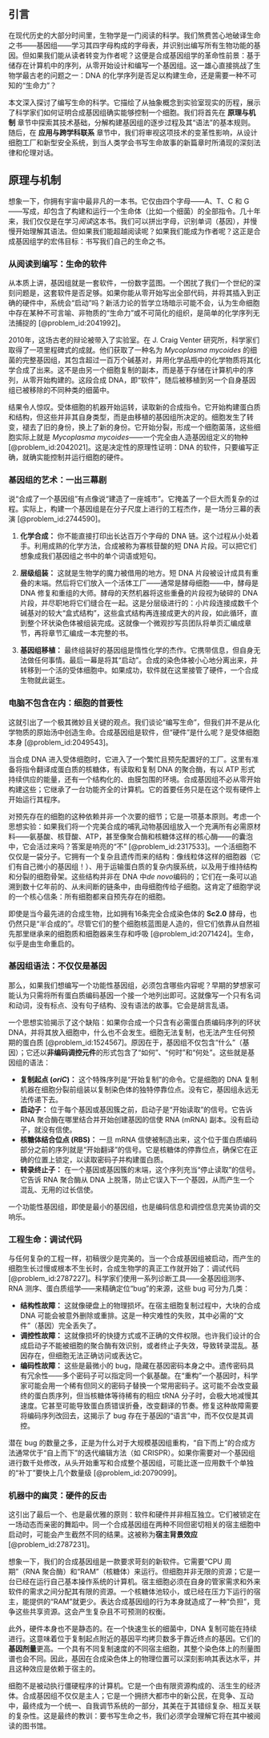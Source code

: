 ## 引言
在现代历史的大部分时间里，生物学是一门阅读的科学。我们煞费苦心地破译生命之书——基因组——学习其四字母构成的字母表，并识别出编写所有生物功能的基因。但如果我们能从读者转变为作者呢？这便是合成基因组学的革命性前景：基于储存在计算机中的序列，从零开始设计和编写一个基因组。这一雄心直接挑战了生物学最古老的问题之一：DNA 的化学序列是否足以构建生命，还是需要一种不可知的“生命力”？

本文深入探讨了编写生命的科学。它描绘了从抽象概念到实验室现实的历程，展示了科学家们如何证明合成基因组确实能够控制一个细胞。我们将首先在 **原理与机制** 章节中探索其技术基础，分解构建基因组的逐步过程及其“语法”的基本规则。随后，在 **应用与跨学科联系** 章节中，我们将审视这项技术的变革性影响，从设计细胞工厂和新型安全系统，到当人类学会书写生命故事的新篇章时所涌现的深刻法律和伦理对话。

## 原理与机制

想象一下，你拥有宇宙中最非凡的一本书。它仅由四个字母——A、T、C 和 G——写成，却包含了构建和运行一个生命体（比如一个细菌）的全部指令。几十年来，我们仅仅是在学习*阅读*这本书。我们可以拼出字母，识别单词（基因），并慢慢开始理解其语法。但如果我们能超越阅读呢？如果我们能成为作者呢？这正是合成基因组学的宏伟目标：书写我们自己的生命之书。

### 从阅读到编写：生命的软件

从本质上讲，基因组就是一套软件，一份数字蓝图。一个困扰了我们一个世纪的深刻问题是，这套软件是否足够。如果你能从零开始写出全部代码，并将其插入到正确的硬件中，系统会“启动”吗？新活力论的哲学立场暗示可能不会，认为生命细胞中存在某种不可言喻、非物质的“生命力”或不可简化的组织，是简单的化学序列无法捕捉的 [@problem_id:2041992]。

2010年，这场古老的辩论被带入了实验室。在 J. Craig Venter 研究所，科学家们取得了一项里程碑式的成就。他们获取了一种名为 *Mycoplasma mycoides* 的细菌的完整基因组，其包含超过一百万个碱基对，并用化学品瓶中的化学物质将其化学合成了出来。这不是由另一个细胞复制的副本，而是基于存储在计算机中的序列，从零开始构建的。这段合成 DNA，即“软件”，随后被移植到另一个自身基因组已被移除的不同种类的细菌中。

结果令人惊叹。受体细胞的机器开始运转，读取新的合成指令。它开始构建蛋白质和结构，但这些并非其自身类型，而是由移植的基因组所决定的。细胞发生了转变，褪去了旧的身份，换上了新的身份。它开始分裂，形成一个细胞菌落，这些细胞实际上就是 *Mycoplasma mycoides*——一个完全由人造基因组定义的物种 [@problem_id:2042021]。这是决定性的原理性证明：DNA 的软件，只要编写正确，就确实能控制并运行细胞的硬件。

### 基因组的艺术：一出三幕剧

说“合成了一个基因组”有点像说“建造了一座城市”。它掩盖了一个巨大而复杂的过程。实际上，构建一个基因组是在分子尺度上进行的工程杰作，是一场分三幕的表演 [@problem_id:2744590]。

1.  **化学合成：** 你不能直接打印出长达百万个字母的 DNA 链。这个过程从小处着手。利用成熟的化学方法，合成被称为寡核苷酸的短 DNA 片段。可以把它们想象成我们基因组之书中的单个词语或短句。

2.  **层级组装：** 这就是生物学的魔力被借用的地方。短 DNA 片段被设计成具有重叠的末端。然后将它们放入一个活体工厂——通常是酵母细胞——中，酵母是 DNA 修复和重组的大师。酵母的天然机器将这些重叠的片段视为破碎的 DNA 片段，并尽职地将它们缝合在一起。这是分层级进行的：小片段连接成数千个碱基对的较大“盒式结构”，这些盒式结构再连接成更大的片段，如此循环，直到整个环状染色体被组装完成。这就像一个微观抄写员团队将单页汇编成章节，再将章节汇编成一本完整的书。

3.  **基因组移植：** 最终组装好的基因组是惰性化学的杰作。它携带信息，但自身无法做任何事情。最后一幕是将其“启动”。合成的染色体被小心地分离出来，并转移到一个活的受体细胞中。如果成功，软件就在这里接管了硬件，一个合成生物就此诞生。

### 电脑不包含在内：细胞的首要性

这就引出了一个极其微妙且关键的观点。我们谈论“编写生命”，但我们并不是从化学物质的原始汤中创造生命。合成基因组是软件，但“硬件”是什么呢？是受体细胞本身 [@problem_id:2049543]。

当合成 DNA 进入受体细胞时，它进入了一个繁忙且预先配置好的工厂。这里有准备将指令翻译成蛋白质的核糖体，有读取和复制 DNA 的聚合酶，有以 ATP 形式持续供应的能量，还有一个结构化的、由膜包围的环境。合成基因组不必从零开始构建这些；它继承了一台功能齐全的计算机。它的首要任务只是在这个现有硬件上开始运行其程序。

对预先存在的细胞的这种依赖并非一个次要的细节；它是一项基本原则。考虑一个思想实验：如果我们将一个完美合成的哺乳动物基因组放入一个充满所有必需原材料——氨基酸、核苷酸、ATP，甚至像聚合酶和核糖体这样的核心酶——的囊泡中，它会活过来吗？答案是响亮的“不” [@problem_id:2317533]。一个活细胞不仅仅是一袋分子。它拥有一个复杂且遗传而来的结构：像线粒体这样的细胞器（它们有自己微小的基因组！）、用于运输蛋白质的复杂内膜系统，以及用于维持结构和分裂的细胞骨架。这些结构并非在 DNA 中*de novo*编码的；它们在一条可以追溯到数十亿年前的、从未间断的链条中，由母细胞传给子细胞。这肯定了细胞学说的一个核心信条：所有细胞都来自预先存在的细胞。

即使是当今最先进的合成生物，比如拥有16条完全合成染色体的 **Sc2.0** 酵母，也仍然只是“半合成的”。尽管它们的整个细胞核蓝图是人造的，但它们依靠从自然祖先那里继承来的细胞质和细胞器来生存和呼吸 [@problem_id:2071424]。生命，似乎是由生命重启的。

### 基因组语法：不仅仅是基因

那么，如果我们想编写一个功能性基因组，必须包含哪些内容呢？早期的梦想家可能认为只需将所有蛋白质编码基因一个接一个地列出即可。这就像写一个只有名词和动词，没有标点、没有句子结构、没有语法的故事。它会是胡言乱语。

一个思想实验揭示了这个缺陷：如果你合成一个只含有必需蛋白质编码序列的环状 DNA，并将其放入细胞中，什么也不会发生。细胞无法复制，也无法产生任何预期的蛋白质 [@problem_id:1524567]。原因在于，基因组不仅包含“什么”（基因）；它还以**非编码调控元件**的形式包含了“如何”、“何时”和“何处”。这些就是基因组的语法：

*   **复制起点 ($oriC$)：** 这个特殊序列是“开始复制”的命令。它是细胞的 DNA 复制机器在细胞分裂前组装以复制染色体的独特停靠位点。没有它，基因组永远无法传递下去。
*   **启动子：** 位于每个基因或基因簇之前，启动子是“开始读取”的信号。它告诉 RNA 聚合酶在哪里结合并开始创建基因的信使 RNA (mRNA) 副本。没有启动子，就没有信使。
*   **核糖体结合位点 (RBS)：** 一旦 mRNA 信使被制造出来，这个位于蛋白质编码部分之前的序列就是“开始翻译”的信号。它是核糖体的停靠位点，确保它在正确的位置上锁定，以读取密码子并构建蛋白质。
*   **转录终止子：** 在一个基因或基因簇的末端，这个序列充当“停止读取”的信号。它告诉 RNA 聚合酶从 DNA 上脱落，防止它误入下一个基因，从而产生一个混乱、无用的过长信使。

一个功能性基因组，即使是最小的基因组，也是编码信息和调控信息完美协调的交响乐。

### 工程生命：调试代码

与任何复杂的工程一样，初稿很少是完美的。当一个合成基因组被启动，而产生的细胞生长过慢或根本不生长时，合成生物学的真正工作就开始了：调试代码 [@problem_id:2787227]。科学家们使用一系列诊断工具——全基因组测序、RNA 测序、蛋白质组学——来精确定位“bug”的来源，这些 bug 可分为几类：

*   **结构性故障：** 这就像硬盘上的物理损坏。在宿主细胞复制过程中，大块的合成 DNA 可能会被意外删除或重排。这是一种灾难性的失败，其中必需的“文件”（基因）完全丢失了。
*   **调控性故障：** 这就像损坏的快捷方式或不正确的文件权限。也许我们设计的合成启动子不能被细胞的聚合酶有效识别，或者终止子失效，导致转录混乱。基因存在，但细胞无法正确访问或表达它。
*   **编码性故障：** 这些是最微小的 bug，隐藏在基因密码本身之中。遗传密码具有冗余性——多个密码子可以指定同一个氨基酸。在“重构”一个基因时，科学家可能会用一个稀有但同义的密码子替换一个常用密码子。这可能不会改变最终的蛋白质序列，但当核糖体等待稀有的相应 tRNA 分子时，会极大地减慢其速度。它甚至可能导致蛋白质错误折叠，改变翻译的节奏。修复这种故障需要将编码序列改回去，这揭示了 bug 存在于基因的“语言”中，而不仅仅是其调控。

潜在 bug 的数量之多，正是为什么对于大规模基因组重构，“自下而上”的合成方法通常优于“自上而下”的迭代编辑方法（如 CRISPR）。如果你需要对一个基因组进行数千处修改，从头开始重写和合成整个基因组，可能比逐一应用数千个单独的“补丁”要快上几个数量级 [@problem_id:2079099]。

### 机器中的幽灵：硬件的反击

这引出了最后一个、也是最优雅的原则：软件和硬件并非相互独立。它们被锁定在一场动态而亲密的舞蹈中。同一个合成基因组在两种不同但密切相关的宿主细胞中启动时，可能会产生截然不同的结果。这被称为**宿主背景效应** [@problem_id:2787231]。

想象一下，我们的合成基因组是一款要求苛刻的新软件。它需要“CPU 周期”（RNA 聚合酶）和“RAM”（核糖体）来运行。但细胞并非无限的资源；它是一台已经在运行自己基本操作系统的计算机。宿主细胞必须在自身的管家需求和外来软件的需求之间分配其有限的资源。一个核糖体池较小，或已经在压力下运行的宿主，能提供的“RAM”就更少。表达合成基因组的行为本身就造成了一种“负担”，竞争这些共享资源。这会产生复杂且不可预测的权衡。

此外，硬件本身也不是静态的。在一个快速生长的细菌中，DNA 复制可能在持续进行。这意味着位于复制起点附近的基因平均拷贝数多于靠近终点的基因。它们的**基因剂量**更高。一个具有不同复制速度的不同宿主细胞，其整个染色体上的剂量图谱也会不同。因此，基因在合成染色体上的物理位置可以深刻影响其表达水平，并且这种效应是依赖于宿主的。

细胞不是被动执行僵硬程序的计算机。它是一个由有限资源构成的、活生生的经济体。合成基因组不仅仅是主人；它是一个拥挤大都市中的新公民，在竞争、互动中，最终成为一个统一、自我调节系统的一部分，其美在于其错综复杂、相互关联的复杂性。这是最终的教训：要书写生命之书，我们必须学会理解它将在其中被阅读的图书馆。

